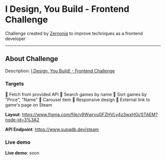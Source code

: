 # I Design, You Build - Frontend Challenge

Challenge created by [Zernonia](https://blog.zernonia.com) to improve techniques as a frontend developer

---

## About Challenge

Description: [I Design, You Build! - Frontend Challenge](https://blog.zernonia.com/i-design-you-build-frontend-challenge-4-supabase-version)

### Targets

🎯 Fetch from provided API
🎯 Search games by name
🎯 Sort games by "Price", "Name"
🎯 Carousel item
🎯 Responsive design
🎯 External link to game's page on Steam

**Layout**: https://www.figma.com/file/v9WwrvuGFZHVLy4z3wxHGi/STAEM?node-id=3%3A2

**API Endpoint**: https://www.supadb.dev/steam

### Live demo

**Live demo**: soon
